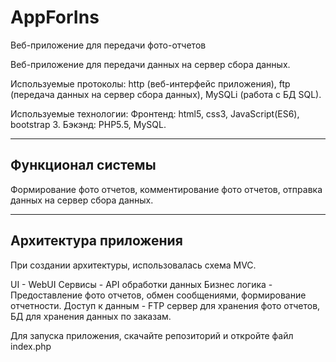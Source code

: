 # AppForIns
Веб-приложение для передачи фото-отчетов

Веб-приложение для передачи данных на сервер сбора данных.

Используемые протоколы: http (веб-интерфейс приложения), ftp (передача данных на сервер сбора данных),
MySQLi (работа с БД SQL).

Используемые технологии:
Фронтенд: html5, css3, JavaScript(ES6), bootstrap 3.
Бэкэнд: PHP5.5, MySQL.

------------------
Функционал системы
------------------
Формирование фото отчетов, комментирование фото отчетов, отправка данных на сервер сбора данных.

----------------------
Архитектура приложения
----------------------
При создании архитектуры, использовалась схема MVC.

UI - WebUI
Сервисы - API обработки данных
Бизнес логика - Предоставление фото отчетов, обмен сообщениями, формирование отчетности.
Доступ к данным - FTP сервер для хранения фото отчетов, БД для хранения данных по заказам.

Для запуска приложения, скачайте репозиторий и откройте файл index.php
